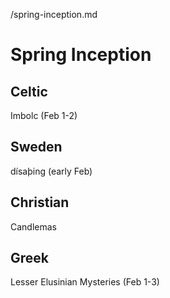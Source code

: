 /spring-inception.md
# Spring Inception
## Celtic
   Imbolc (Feb 1-2)
## Sweden
   dísaþing (early Feb)
## Christian
   Candlemas
## Greek
   Lesser Elusinian Mysteries (Feb 1-3)
